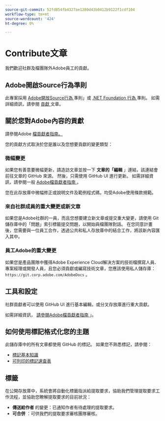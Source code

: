 ```yaml
---
source-git-commit: 52fd854fb4327ae1280d43b0412b9122f1cdf104
workflow-type: tm+mt
source-wordcount: '424'
ht-degree: 0%

---
```

# Contribute文章

我們歡迎社群及檔團隊外Adobe員工的貢獻。

## Adobe開啟Source行為準則

此專案採用 [ Adobe開放Source行為 ](code-of-conduct.md) 準則」或 [ .NET Foundation 行為 ](https://dotnetfoundation.org/code-of-conduct) 準則。 如需詳細資訊，請參閱 [ 貢獻 ](contributing.md) 文章。

## 關於您對Adobe內容的貢獻

請參閱Adobe [ 檔貢獻者指南。 ](https://experienceleague.adobe.com/docs/contributor/contributor-guide/introduction.html)

您的貢獻方式取決於您是誰以及您想要貢獻的變更類型：

### 微幅變更

如果您有善意要微幅更新，請造訪文章並按一下 **文章的「編輯** 」連結，該連結會前往文章的 GitHub 來源。 然後，只需使用 GitHub UI 進行更新。 如需詳細資訊，請參閱一般 [ Adobe檔貢獻者指南 ](https://experienceleague.adobe.com/docs/contributor/contributor-guide/introduction.html) 。

您在此存放庫中微幅修正或說明文件及範例程式碼，均受Adobe使用條款規範。

### 來自社群成員的重大變更或新文章

如果您是Adobe社群的一員，而且您想要建立新文章或提交重大變更，請使用 Git 儲存庫中的「問題」索引標籤提交問題，以開始與檔團隊對話。 在您同意計畫後，您需要與一位員工合作，透過公共和私人存放庫中的結合工作，將該新內容匯入其中。

<!--
If you submit a pull request with significant changes to documentation and code examples, you'll see a message in the pull request asking you to submit an online contribution license agreement (CLA). We need you to complete the online form before we can review your pull request.
-->

### 員工Adobe的重大變更

如果您是產品團隊中獲得Adobe Experience Cloud解決方案的技術檔撰寫人員、專案經理或開發人員，且您必須貢獻或編寫技術文章，您應該使用私人儲存庫： `https://git.corp.adobe.com/AdobeDocs` 。

<!--Employees from other parts of the Adobe world should use the public repo for minor updates.-->

## 工具和設定

社群貢獻者可以使用 GitHub UI 進行基本編輯，或分叉存放庫進行重大貢獻。

如需詳細資訊， [ 請參閱Adobe檔貢獻者指南 ](https://experienceleague.adobe.com/docs/contributor/contributor-guide/introduction.html) 」。

## 如何使用標記格式化您的主題

此儲存庫中的所有文章都使用 GitHub 的標記。 如果您不熟悉標記，請參閱：

* [標記基本知識](https://help.github.com/articles/getting-started-with-writing-and-formatting-on-github/)
* [可列印的標記速查表](https://guides.github.com/pdfs/markdown-cheatsheet-online.pdf)

## 標籤

在公開存放庫中，系統會將自動化標籤指派給提取要求，協助我們管理提取要求工作流程，並協助您瞭解提取要求的目前狀況：

* **傳送給作者** 的變更：已通知作者有待處理的提取要求。
* **可合併** ：可供我們的提取要求審核團隊審核。
